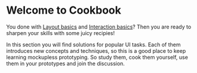 # Welcome to Cookbook

You done with [Layout basics](./../Courses/LayoutBasics/) and [Interaction basics](./../Courses/InteractionBasics/)? Then you are ready to sharpen your skills with some juicy recipies!

In this section you will find solutions for popular UI tasks. Each of them introduces new concepts and techniques, so this is a good place to keep learning mockupless prototyping. So study them, cook them yourself, use them in your prototypes and join the discussion.
<!-- todo: a link to forum tag: Cookbook -->